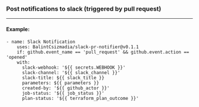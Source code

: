 
### Post notifications to slack (triggered by pull request)
---
#### Example:
```
- name: Slack Notification
    uses: BalintCsizmadia/slack-pr-notifier@v0.1.1
    if: github.event_name == 'pull_request' && github.event.action == 'opened'
    with:
      slack-webhook: '${{ secrets.WEBHOOK }}'
      slack-channel: '${{ slack_channel }}'
      slack-title: ${{ slack_title }}
      parameters: ${{ parameters }}
      created-by: '${{ github_actor }}'
      job-status: '${{ job_status }}'
      plan-status: '${{ terraform_plan_outcome }}'
```